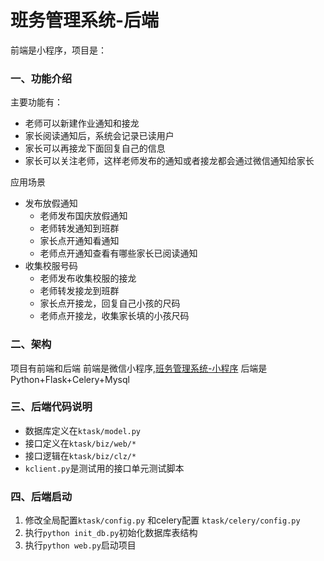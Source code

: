 # 班务管理系统-后端
前端是小程序，项目是：

### 一、功能介绍
主要功能有：
* 老师可以新建作业通知和接龙
* 家长阅读通知后，系统会记录已读用户
* 家长可以再接龙下面回复自己的信息
* 家长可以关注老师，这样老师发布的通知或者接龙都会通过微信通知给家长

应用场景
* 发布放假通知
    * 老师发布国庆放假通知
    * 老师转发通知到班群
    * 家长点开通知看通知
    * 老师点开通知查看有哪些家长已阅读通知
* 收集校服号码
    * 老师发布收集校服的接龙
    * 老师转发接龙到班群
    * 家长点开接龙，回复自己小孩的尺码
    * 老师点开接龙，收集家长填的小孩尺码

### 二、架构

项目有前端和后端
前端是微信小程序,[班务管理系统-小程序](https://github.com/KevinLu10/bwtask_wxa)
后端是Python+Flask+Celery+Mysql

### 三、后端代码说明

* 数据库定义在`ktask/model.py`
* 接口定义在`ktask/biz/web/*`
* 接口逻辑在`ktask/biz/clz/*`
* `kclient.py`是测试用的接口单元测试脚本

### 四、后端启动

1. 修改全局配置`ktask/config.py` 和celery配置 `ktask/celery/config.py`
2. 执行`python init_db.py`初始化数据库表结构
3. 执行`python web.py`启动项目